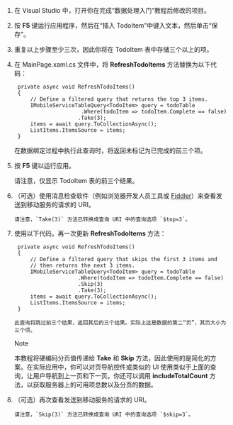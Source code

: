 1. 在 Visual Studio 中，打开你在完成“数据处理入门”教程后修改的项目。

2. 按 **F5** 键运行应用程序，然后在“插入 TodoItem”中键入文本，然后单击“保存”。

3. 重复以上步骤至少三次，因此你将在 TodoItem 表中存储三个以上的项。

4. 在 MainPage.xaml.cs 文件中，将 **RefreshTodoItems** 方法替换为以下代码：

        private async void RefreshTodoItems()
        {
            // Define a filtered query that returns the top 3 items.
            IMobileServiceTableQuery<TodoItem> query = todoTable
                            .Where(todoItem => todoItem.Complete == false)
                           .Take(3);
            items = await query.ToCollectionAsync();
            ListItems.ItemsSource = items;
        }

      在数据绑定过程中执行此查询时，将返回未标记为已完成的前三个项。

5. 按 **F5** 键以运行应用。

      请注意，仅显示 TodoItem 表的前三个结果。

6. （可选）使用消息检查软件（例如浏览器开发人员工具或 [Fiddler]）来查看发送到移动服务的请求的 URI。

       请注意，`Take(3)` 方法已转换成查询 URI 中的查询选项 `$top=3`。

7. 使用以下代码，再一次更新 **RefreshTodoItems** 方法：

        private async void RefreshTodoItems()
        {
            // Define a filtered query that skips the first 3 items and 
            // then returns the next 3 items.
            IMobileServiceTableQuery<TodoItem> query = todoTable
                           .Where(todoItem => todoItem.Complete == false)
                           .Skip(3)
                           .Take(3);
            items = await query.ToCollectionAsync();
            ListItems.ItemsSource = items;
        }

       此查询将跳过前三个结果，返回其后的三个结果。实际上这是数据的第二“页”，其页大小为三个项。

    >[!NOTE]
    >本教程将硬编码分页值传递给 <strong>Take</strong> 和 <strong>Skip</strong> 方法，因此使用的是简化的方案。在实际应用中，你可以对页导航控件或类似的 UI 使用类似于上面的查询，让用户导航到上一页和下一页。你还可以调用 <strong>includeTotalCount</strong> 方法，以获取服务器上的可用项总数以及分页的数据。

8. （可选）再次查看发送到移动服务的请求的 URI。

       请注意，`Skip(3)` 方法已转换成查询 URI 中的查询选项 `$skip=3`。

<!-- URLs -->
[Fiddler]: http://go.microsoft.com/fwlink/?LinkID=262412

<!---HONumber=74-->